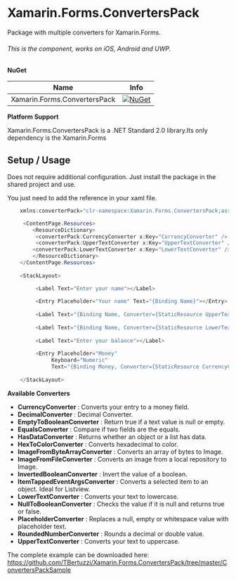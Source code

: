 # Xamarin.Forms.ConvertersPack

Package with multiple converters for Xamarin.Forms.
 
###### This is the component, works on iOS, Android and UWP.

**NuGet**

|Name|Info|
| ------------------- | :------------------: |
|Xamarin.Forms.ConvertersPack|[![NuGet](https://buildstats.info/nuget/Xamarin.Forms.ConvertersPack)](https://www.nuget.org/packages/Xamarin.Forms.ConvertersPack/)|

**Platform Support**

Xamarin.Forms.ConvertersPack is a .NET Standard 2.0 library.Its only dependency is the Xamarin.Forms

## Setup / Usage

Does not require additional configuration. Just install the package in the shared project and use.

You just need to add the reference in your xaml file.

```csharp
    xmlns:converterPack="clr-namespace:Xamarin.Forms.ConvertersPack;assembly=Xamarin.Forms.ConvertersPack"
```

```csharp
     <ContentPage.Resources>
        <ResourceDictionary>
         <converterPack:CurrencyConverter x:Key="CurrencyConverter" />
         <converterPack:UpperTextConverter x:Key="UpperTextConverter" />
        <converterPack:LowerTextConverter x:Key="LowerTextConverter" />
        </ResourceDictionary>
    </ContentPage.Resources>
    
    <StackLayout>

         <Label Text="Enter your name"></Label>
        
         <Entry Placeholder="Your name" Text="{Binding Name}"></Entry>
        
         <Label Text="{Binding Name, Converter={StaticResource UpperTextConverter}}"></Label>
        
         <Label Text="{Binding Name, Converter={StaticResource LowerTextConverter}}"></Label>
        
         <Label Text="Enter your balance"></Label>
        
         <Entry Placeholder="Money" 
              Keyboard="Numeric" 
              Text="{Binding Money, Converter={StaticResource CurrencyConverter}}"></Entry>
        
    </StackLayout>

```

**Available Converters**

* **CurrencyConverter** : Converts your entry to a money field.
* **DecimalConverter** : Decimal Converter.
* **EmptyToBooleanConverter** : Return true if a text value is null or empty.
* **EqualsConverter** : Compare if two fields are the equals.
* **HasDataConverter** : Returns whether an object or a list has data.
* **HexToColorConverter** : Converts hexadecimal to color.
* **ImageFromByteArrayConverter** : Converts an array of bytes to Image.
* **ImageFromFileConverter** : Converts an image from a local repository to Image.
* **InvertedBooleanConverter** : Invert the value of a boolean.
* **ItemTappedEventArgsConverter** : Converts a selected item to an object. Ideal for Listview.
* **LowerTextConverter** : Converts your text to lowercase.
* **NullToBooleanConverter** : Checks the value if it is null and returns true or false.
* **PlaceholderConverter** : Replaces a null, empty or whitespace value with placeholder text.
* **RoundedNumberConverter** : Rounds a decimal or double value.
* **UpperTextConverter** : Converts your text to uppercase.


The complete example can be downloaded here: https://github.com/TBertuzzi/Xamarin.Forms.ConvertersPack/tree/master/ConvertersPackSample
